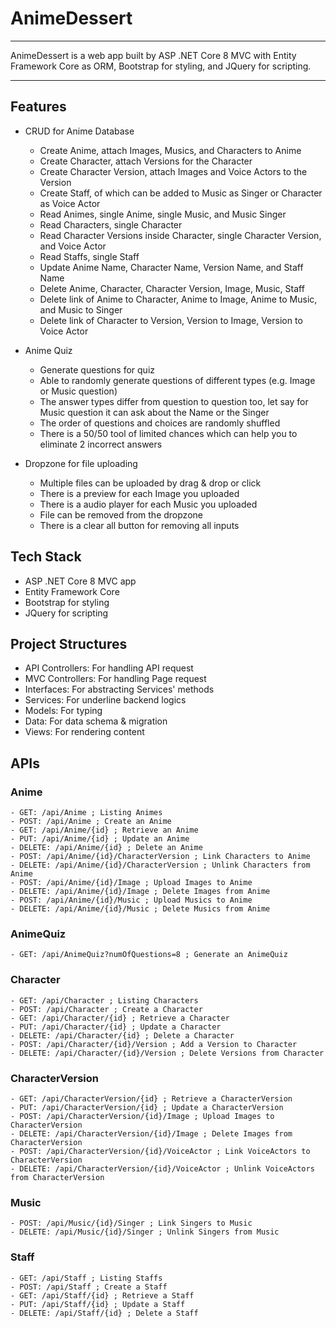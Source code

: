 # AnimeDessert

---

AnimeDessert is a web app built by ASP .NET Core 8 MVC with Entity Framework Core as ORM, Bootstrap for styling, and JQuery for scripting.

---

## Features

- CRUD for Anime Database
    - Create Anime, attach Images, Musics, and Characters to Anime
    - Create Character, attach Versions for the Character
    - Create Character Version, attach Images and Voice Actors to the Version
    - Create Staff, of which can be added to Music as Singer or Character as Voice Actor
    - Read Animes, single Anime, single Music, and Music Singer
    - Read Characters, single Character
    - Read Character Versions inside Character, single Character Version, and Voice Actor
    - Read Staffs, single Staff
    - Update Anime Name, Character Name, Version Name, and Staff Name
    - Delete Anime, Character, Character Version, Image, Music, Staff
    - Delete link of Anime to Character, Anime to Image, Anime to Music, and Music to Singer
    - Delete link of Character to Version, Version to Image, Version to Voice Actor
    
- Anime Quiz
    - Generate questions for quiz
    - Able to randomly generate questions of different types (e.g. Image or Music question)
    - The answer types differ from question to question too, let say for Music question it can ask about the Name or the Singer
    - The order of questions and choices are randomly shuffled
    - There is a 50/50 tool of limited chances which can help you to eliminate 2 incorrect answers
    
- Dropzone for file uploading
    - Multiple files can be uploaded by drag & drop or click
    - There is a preview for each Image you uploaded
    - There is a audio player for each Music you uploaded
    - File can be removed from the dropzone
    - There is a clear all button for removing all inputs
 
## Tech Stack

- ASP .NET Core 8 MVC app
- Entity Framework Core
- Bootstrap for styling
- JQuery for scripting

## Project Structures

- API Controllers: For handling API request
- MVC Controllers: For handling Page request
- Interfaces: For abstracting Services' methods
- Services: For underline backend logics
- Models: For typing
- Data: For data schema & migration
- Views: For rendering content

## APIs

### Anime
    - GET: /api/Anime ; Listing Animes
    - POST: /api/Anime ; Create an Anime
    - GET: /api/Anime/{id} ; Retrieve an Anime
    - PUT: /api/Anime/{id} ; Update an Anime
    - DELETE: /api/Anime/{id} ; Delete an Anime
    - POST: /api/Anime/{id}/CharacterVersion ; Link Characters to Anime
    - DELETE: /api/Anime/{id}/CharacterVersion ; Unlink Characters from Anime
    - POST: /api/Anime/{id}/Image ; Upload Images to Anime
    - DELETE: /api/Anime/{id}/Image ; Delete Images from Anime
    - POST: /api/Anime/{id}/Music ; Upload Musics to Anime
    - DELETE: /api/Anime/{id}/Music ; Delete Musics from Anime

### AnimeQuiz
    - GET: /api/AnimeQuiz?numOfQuestions=8 ; Generate an AnimeQuiz

### Character
    - GET: /api/Character ; Listing Characters
    - POST: /api/Character ; Create a Character
    - GET: /api/Character/{id} ; Retrieve a Character
    - PUT: /api/Character/{id} ; Update a Character
    - DELETE: /api/Character/{id} ; Delete a Character
    - POST: /api/Character/{id}/Version ; Add a Version to Character
    - DELETE: /api/Character/{id}/Version ; Delete Versions from Character

### CharacterVersion
    - GET: /api/CharacterVersion/{id} ; Retrieve a CharacterVersion
    - PUT: /api/CharacterVersion/{id} ; Update a CharacterVersion
    - POST: /api/CharacterVersion/{id}/Image ; Upload Images to CharacterVersion
    - DELETE: /api/CharacterVersion/{id}/Image ; Delete Images from CharacterVersion
    - POST: /api/CharacterVersion/{id}/VoiceActor ; Link VoiceActors to CharacterVersion
    - DELETE: /api/CharacterVersion/{id}/VoiceActor ; Unlink VoiceActors from CharacterVersion
 
### Music
    - POST: /api/Music/{id}/Singer ; Link Singers to Music
    - DELETE: /api/Music/{id}/Singer ; Unlink Singers from Music

### Staff
    - GET: /api/Staff ; Listing Staffs
    - POST: /api/Staff ; Create a Staff
    - GET: /api/Staff/{id} ; Retrieve a Staff
    - PUT: /api/Staff/{id} ; Update a Staff
    - DELETE: /api/Staff/{id} ; Delete a Staff
